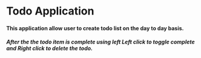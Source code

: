# Todo Application

#### This application allow user to create todo list on the day to day basis.

##### After the the todo item is complete using left Left click to toggle complete and Right click to delete the todo.
